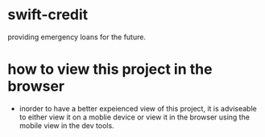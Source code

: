 # swift-credit
providing emergency loans for the future.

# how to view this project in the browser
- inorder to have a better expeienced view of this project,
it is adviseable to either view it on a moblie device or
view it in the browser using the mobile view in the dev tools.
